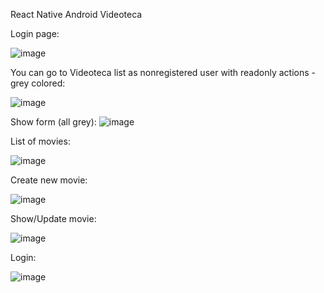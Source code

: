 React Native Android Videoteca

Login page:

![image](https://github.com/damko81/videotekaReactNative/assets/162964541/094afb86-ef5b-46c9-857f-54879b4eb8db)

You can go to Videoteca list as nonregistered user with readonly actions - grey colored:

![image](https://github.com/damko81/videotekaReactNative/assets/162964541/3da2a1dd-4e04-46a8-9f1c-e5e25a9dcec5)

Show form (all grey):
![image](https://github.com/damko81/videotekaReactNative/assets/162964541/b7821cd5-93b2-4b94-a198-f93941b7b3a5)

List of movies:

![image](https://github.com/damko81/videotekaReactNative/assets/162964541/f8f5c98d-1893-41f0-ab0a-010e9ae8d3db)

Create new movie:

![image](https://github.com/damko81/videotekaReactNative/assets/162964541/40212cf2-8c9c-4a95-95dc-4f4e7b7b5665)


Show/Update movie:

![image](https://github.com/damko81/videotekaReactNative/assets/162964541/a3b9bdce-0dab-4f60-9aa5-517c3513bbf5)

Login:

![image](https://github.com/damko81/videotekaReactNative/assets/162964541/1c359fe9-2787-4de0-b713-e4e5507d7e2c)




